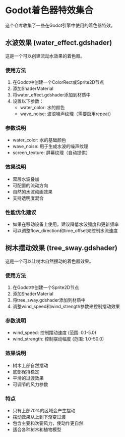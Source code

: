 # Godot着色器特效集合

这个仓库收集了一些在Godot引擎中使用的着色器特效。

## 水波效果 (water_effect.gdshader)

这是一个可以创建流动水效果的着色器。

### 使用方法
1. 在Godot中创建一个ColorRect或Sprite2D节点
2. 添加ShaderMaterial
3. 将water_effect.gdshader添加到材质中
4. 设置以下参数：
   * water_color: 水的颜色
   * wave_noise: 波浪噪声纹理（需要启用repeat）

### 参数说明
* water_color: 水的基础颜色
* wave_noise: 用于生成水波的噪声纹理
* screen_texture: 屏幕纹理（自动提供）

### 效果说明
* 双层水波叠加
* 可配置的流动方向
* 自然的水波动画效果
* 支持透明度混合

### 性能优化建议
* 如果在移动设备上使用，建议降低水波强度和更新频率
* 可以调整flow_direction和time_offset来控制水流速度

## 树木摆动效果 (tree_sway.gdshader)

这是一个可以让树木自然摆动的着色器效果。

### 使用方法
1. 在Godot中创建一个Sprite2D节点
2. 添加ShaderMaterial
3. 将tree_sway.gdshader添加到材质中
4. 调整wind_speed和wind_strength参数来控制摆动效果

### 参数说明
* wind_speed: 控制摆动速度 (范围: 0.1-5.0)
* wind_strength: 控制摆动幅度 (范围: 1.0-50.0)

### 效果说明
* 树木上部自然摆动
* 底部保持稳定
* 平滑的过渡效果
* 可调节的风力参数

### 特点
* 只有上部70%的区域会产生摆动
* 摆动效果从上到下渐变过渡
* 包含主要和次要风力，使动作更自然
* 适合各种树木和植物模型